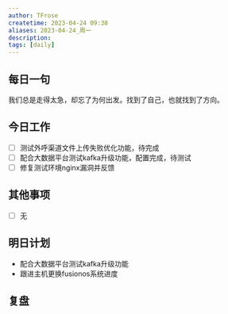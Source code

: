 ```yaml
---
author: TFrose
createtime: 2023-04-24 09:38
aliases: 2023-04-24_周一
description:
tags: [daily]
---
```


## 每日一句
我们总是走得太急，却忘了为何出发。找到了自己，也就找到了方向。

## 今日工作
- [ ] 测试外呼渠道文件上传失败优化功能，待完成
- [ ] 配合大数据平台测试kafka升级功能，配置完成，待测试
- [ ] 修复测试环境nginx漏洞并反馈

## 其他事项
- [ ] 无

## 明日计划
- 配合大数据平台测试kafka升级功能
- 跟进主机更换fusionos系统进度

## 复盘

